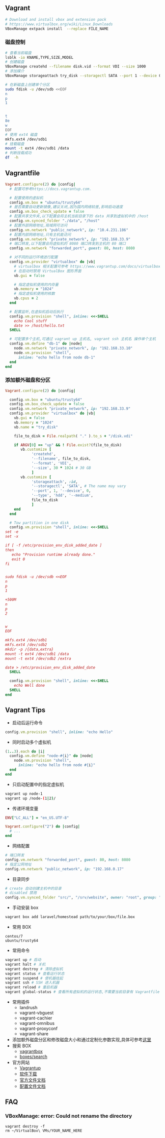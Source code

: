
## Vagrant

```bash
# Download and install vbox and extension pack
# https://www.virtualbox.org/wiki/Linux_Downloads
VBoxManage extpack install  --replace FILE_NAME

```

### 磁盘控制
```bash
# 查看当前磁盘
lsblk -io KNAME,TYPE,SIZE,MODEL
# 创建磁盘
VBoxManage createhd --filename disk.vid --format VDI --size 1000
# 添加媒介
VBoxManage storageattach try_disk --storagectl SATA --port 1 --device 0 --type hdd --medium `pwd`/disk.vid

# 在新磁盘上创建单个分区
sudo fdisk -u /dev/sdb <<EOF
n
p
1


t
8e
w
EOF
# 使用 ext4 磁盘
mkfs.ext4 /dev/sdb1
# 挂载磁盘
mount -t ext4 /dev/sdb1 /data
# 判断挂载成功
df  -h
```

## Vagrantfile
```ruby
Vagrant.configure(2) do |config|
  # 配置可参考https://docs.vagrantup.com.

  # 配置使用的虚拟机
  config.vm.box = "ubuntu/trusty64"
  # 是否需要自动更新镜像,建议关闭,因为国内网络较差,影响启动速度
  config.vm.box_check_update = false
  # 配置共享文件夹,以下配置会将主机当前目录下的 data 共享到虚拟机中的 /host
  config.vm.synced_folder "./data", "/host"
  # 配置外部网络地址,局域网可访问
  config.vm.network "public_network", ip: "10.4.231.186"
  # 配置内部网络地址,只有主机能访问
  config.vm.network "private_network", ip: "192.168.33.9"
  # 端口转发,以下配置会将虚拟机的 8080 端口转发到主机的 80 端口
  config.vm.network "forwarded_port", guest: 80, host: 8080

  # 对不同的运行环境进行配置
  config.vm.provider "virtualbox" do |vb|
    # virtualbox 相关配置可参考 https://www.vagrantup.com/docs/virtualbox/configuration.html
    # 在启动时禁用 VirtualBox 图形界面
    vb.gui = false

    # 指定虚拟机使用的内存量
    vb.memory = "1024"
    # 指定虚拟机使用的核数
    vb.cpus = 2
  end

  # 配置监听,在虚拟机启动后执行
  config.vm.provision "shell", inline: <<-SHELL
    echo Cool stuff
    date >> /host/hello.txt
  SHELL

  # 可配置多个主机,可通过 vagrant up 主机名, vagrant ssh 主机名 操作单个主机
  config.vm.define "db-1" do |node|
    node.vm.network "private_network", ip: "192.168.33.10"
    node.vm.provision "shell",
      inline: "echo hello from node db-1"
  end
end
```

### 添加额外磁盘和分区
```ruby
Vagrant.configure(2) do |config|

  config.vm.box = "ubuntu/trusty64"
  config.vm.box_check_update = false
  config.vm.network "private_network", ip: "192.168.33.9"
  config.vm.provider "virtualbox" do |vb|
    vb.gui = false
    vb.memory = "1024"
    vb.name = "try_disk"

    file_to_disk = File.realpath( "." ).to_s + "/disk.vdi"

    if ARGV[0] == "up" && ! File.exist?(file_to_disk)
       vb.customize [
            'createhd',
            '--filename', file_to_disk,
            '--format', 'VDI',
            '--size', 30 * 1024 # 30 GB
            ]
       vb.customize [
            'storageattach', :id,
            '--storagectl', 'SATA', # The name may vary
            '--port', 1, '--device', 0,
            '--type', 'hdd', '--medium',
            file_to_disk
            ]
    end
  end

  # Tow partition in one disk
  config.vm.provision "shell", inline: <<-SHELL
set -e
set -x

if [ -f /etc/provision_env_disk_added_date ]
then
   echo "Provision runtime already done."
   exit 0
fi


sudo fdisk -u /dev/sdb <<EOF
n
p
1

+500M
n
p
2


w
EOF

mkfs.ext4 /dev/sdb1
mkfs.ext4 /dev/sdb2
mkdir -p /{data,extra}
mount -t ext4 /dev/sdb1 /data
mount -t ext4 /dev/sdb2 /extra

date > /etc/provision_env_disk_added_date
  SHELL

  config.vm.provision "shell", inline: <<-SHELL
    echo Well done
  SHELL
end
```
## Vagrant Tips

* 启动后运行命令
```ruby
config.vm.provision "shell", inline: "echo Hello"
```
* 同时启动多个虚拟机
```ruby
(1..3).each do |i|
  config.vm.define "node-#{i}" do |node|
    node.vm.provision "shell",
      inline: "echo hello from node #{i}"
  end
end
```
* 只启动配置中的指定虚拟机
```bash
vagrant up node-1
vagrant up /node-(1|2)/
```
* 传递环境变量
```ruby
ENV["LC_ALL"] = "en_US.UTF-8"

Vagrant.configure("2") do |config|
  # ...
end
```
* 网络配置
```ruby
# 端口转发
config.vm.network "forwarded_port", guest: 80, host: 8080
# 指定公网地址
config.vm.network "public_network", ip: "192.168.0.17"
```
* 目录同步
```ruby
# create 自动创建主机中的目录
# disabled 禁用
config.vm.synced_folder "src/", "/srv/website", owner: "root", group: "root"
```
* 手动安装 box
```bash
vagrant box add laravel/homestead path/to/your/box/file.box
```
* 常用 BOX
```
centos/7
ubuntu/trusty64
```
* 常用命令
```bash
vagrant up # 启动
vagrant halt # 关机
vagrant destroy # 清除虚拟机
vagrant status # 查看运行状态
vagrant suspend # 使机器挂起
vagrant ssh # SSH 进入机器
vagrant reload # 重启机器
vagrant global-status # 查看所有虚拟机的运行状态,不需要当前目录有 Vagrantfile
```
* 常用插件
  * landrush
  * vagrant-vbguest
  * vagrant-cachier
  * vagrant-omnibus
  * vagrant-proxyconf
  * vagrant-share
* 添加额外磁盘分区和修改磁盘大小和通过定制化参数实现,具体可参考[这里](https://github.com/mitchellh/vagrant/issues/2339#issuecomment-33064917)
* 搜索 BOX
  * [vagrantbox](http://www.vagrantbox.es/)
  * [boxes/search](https://atlas.hashicorp.com/boxes/search)
* 官方网站
  * [Vagrantup](https://www.vagrantup.com/)
  * [软件下载](https://www.vagrantup.com/downloads.html)
  * [官方文件文档](https://www.vagrantup.com/docs/)
  * [配置文件文档](https://www.vagrantup.com/docs/vagrantfile/)


## FAQ

### VBoxManage: error: Could not rename the directory
```
vagrant destroy -f
rm ~/VirtualBox\ VMs/YOUR_NAME_HERE
```
